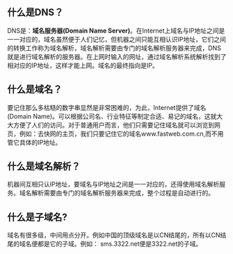 ## 什么是DNS？

DNS是：**域名服务器(Domain Name Server)**。在Internet上域名与IP地址之间是一一对应的，域名虽然便于人们记忆，但机器之间只能互相认识IP地址，它们之间的转换工作称为域名解析，域名解析需要由专门的域名解析服务器来完成，DNS就是进行域名解析的服务器。在上网时输入的网址，通过域名解析系统解析找到了相对应的IP地址，这样才能上网。域名的最终指向是IP。

## 什么是域名？

要记住那么多枯糙的数字串显然是非常困难的，为此，Internet提供了域名(Domain Name)。可以根据公司名、行业特征等制定合适、易记的域名，这就大大方便了人们的访问。对于普通用户而言，他们只需要记住域名就可以浏览到网页，例如：去快网的主页，我们只要记住它的域名www.fastweb.com.cn,而不用管它具体的IP地址。


## 什么是域名解析？

机器间互相只认IP地址，要域名与IP地址之间是一一对应的，还得使用域名解析服务。域名解析需要由专门的域名解析服务器来完成，整个过程是自动进行的。


## 什么是子域名?

域名有很多级，中间用点分开。例如中国的顶级域名是以CN结尾的，所有以CN结尾的域名便都是它的子域。例如： sms.3322.net便是3322.net的子域。
